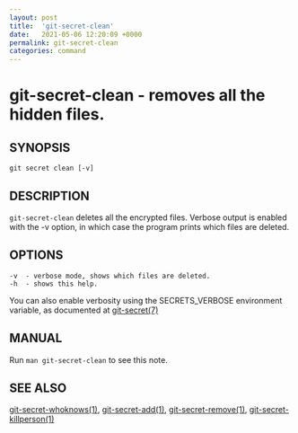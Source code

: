 ```yaml
---
layout: post
title:  'git-secret-clean'
date:   2021-05-06 12:20:09 +0000
permalink: git-secret-clean
categories: command
---
```

git-secret-clean - removes all the hidden files.
================================================

## SYNOPSIS

    git secret clean [-v]


## DESCRIPTION
`git-secret-clean` deletes all the encrypted files. 
Verbose output is enabled with the -v option, in which case the program prints which files are deleted.


## OPTIONS

    -v  - verbose mode, shows which files are deleted. 
    -h  - shows this help.

You can also enable verbosity using the SECRETS_VERBOSE environment variable,
as documented at [git-secret(7)](http://git-secret.io/)

## MANUAL

Run `man git-secret-clean` to see this note.


## SEE ALSO

[git-secret-whoknows(1)](http://git-secret.io/git-secret-whoknows), [git-secret-add(1)](http://git-secret.io/git-secret-add), 
[git-secret-remove(1)](http://git-secret.io/git-secret-remove), [git-secret-killperson(1)](http://git-secret.io/git-secret-killperson)
